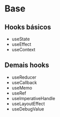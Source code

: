 # Base

## Hooks básicos

- useState
- useEffect
- useContext

## Demais hooks

- useReducer
- useCallback
- useMemo
- useRef
- useImperativeHandle
- useLayoutEffect
- useDebugValue
